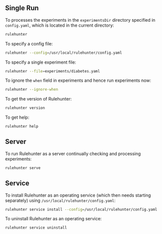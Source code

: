 ## Single Run

To processes the experiments in the `experimentsDir` directory specified in `config.yaml`, which is located in the current directory:
``` bash
rulehunter
```

To specify a config file:
``` bash
rulehunter --config=/usr/local/rulehunter/config.yaml
```

To specify a single experiment file:
``` bash
rulehunter --file=experiments/diabetes.yaml
```

To ignore the `when` field in experiments and hence run experiments now:
``` bash
rulehunter --ignore-when
```

To get the version of Rulehunter:
``` bash
rulehunter version
```

To get help:
``` bash
rulehunter help
```

## Server

To run Rulehunter as a server continually checking and processing experiments:
``` bash
rulehunter serve
```

## Service

To install Rulehunter as an operating service (which then needs starting separately) using `/usr/local/rulehunter/config.yaml`:
``` bash
rulehunter service install --config=/usr/local/rulehunter/config.yaml
```

To uninstall Rulehunter as an operating service:
``` bash
rulehunter service uninstall
```
